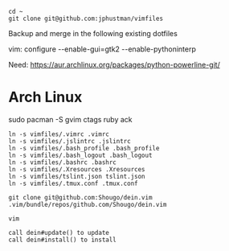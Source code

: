 ```
cd ~
git clone git@github.com:jphustman/vimfiles
```
Backup and merge in the following existing dotfiles

vim:
configure --enable-gui=gtk2 --enable-pythoninterp

Need:
https://aur.archlinux.org/packages/python-powerline-git/

# Arch Linux
sudo pacman -S gvim ctags ruby ack

```
ln -s vimfiles/.vimrc .vimrc
ln -s vimfiles/.jslintrc .jslintrc
ln -s vimfiles/.bash_profile .bash_profile
ln -s vimfiles/.bash_logout .bash_logout
ln -s vimfiles/.bashrc .bashrc
ln -s vimfiles/.Xresources .Xresources
ln -s vimfiles/tslint.json tslint.json
ln -s vimfiles/.tmux.conf .tmux.conf

git clone git@github.com:Shougo/dein.vim .vim/bundle/repos/github.com/Shougo/dein.vim

vim

call dein#update() to update
call dein#install() to install
```
